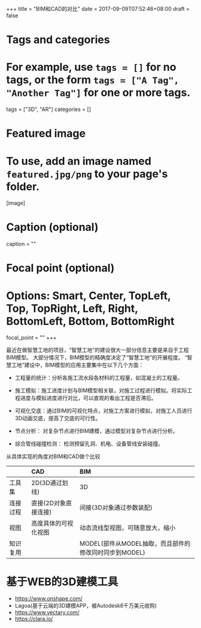 +++
title = "BIM和CAD的对比"
date = 2017-09-09T07:52:46+08:00
draft = false

# Tags and categories
# For example, use `tags = []` for no tags, or the form `tags = ["A Tag", "Another Tag"]` for one or more tags.
tags = ["3D", "AR"]
categories = []

# Featured image
# To use, add an image named `featured.jpg/png` to your page's folder. 
[image]
  # Caption (optional)
  caption = ""

  # Focal point (optional)
  # Options: Smart, Center, TopLeft, Top, TopRight, Left, Right, BottomLeft, Bottom, BottomRight
  focal_point = ""
+++

最近在做智慧工地的项目，“智慧工地”的建设很大一部分信息主要是来自于工程BIM模型。
大部分情况下，BIM模型的精确度决定了“智慧工地”的开展程度。
“智慧工地”建设中，BIM模型的应用主要集中在以下几个方面：

- 工程量的统计：分析各施工流水段各材料的工程量，如混凝土的工程量。

- 施工模拟：施工进度计划与BIM模型相关联，对施工过程进行模拟。将实际工程进度与模拟进度进行对比，可以直观的看出工程是否滞后。

- 可视化交底：通过BIM的可视化特点，对施工方案进行模拟，对施工人员进行3D动画交底，提高了交底的可行性。

- 节点分析： 对复杂节点进行BIM建模，通过模型对复杂节点进行分析。

- 综合管线碰撞检测： 检测预留孔洞、机电、设备管线安装碰撞。


从具体实现的角度对BIM和CAD做个比较


||    CAD  |      BIM
:---|:---|:---
工具集| 2D(3D通过划线) | 3D
连接过程|直接(2D对象直接连接)|间接(3D对象通过参数装配)
视图|高度具体的可视化视图|动态流线型视图，可随意放大，缩小
知识复用||MODEL(部件从MODEL抽取，而且部件的修改同时同步到MODEL)


# 基于WEB的3D建模工具

- https://www.onshape.com/
- Lagoa(基于云端的3D建模APP，被Autodesk6千万美元收购)
- https://www.vectary.com/
- https://clara.io/
